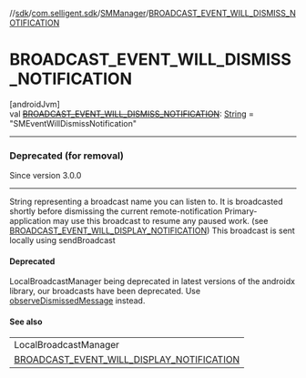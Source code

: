 //[sdk](../../../index.md)/[com.selligent.sdk](../index.md)/[SMManager](index.md)/[BROADCAST_EVENT_WILL_DISMISS_NOTIFICATION](-b-r-o-a-d-c-a-s-t_-e-v-e-n-t_-w-i-l-l_-d-i-s-m-i-s-s_-n-o-t-i-f-i-c-a-t-i-o-n.md)

# BROADCAST_EVENT_WILL_DISMISS_NOTIFICATION

[androidJvm]\
val [~~BROADCAST_EVENT_WILL_DISMISS_NOTIFICATION~~](-b-r-o-a-d-c-a-s-t_-e-v-e-n-t_-w-i-l-l_-d-i-s-m-i-s-s_-n-o-t-i-f-i-c-a-t-i-o-n.md): [String](https://developer.android.com/reference/kotlin/java/lang/String.html) = &quot;SMEventWillDismissNotification&quot;

---

### Deprecated (for removal)

Since version 3.0.0

---

String representing a broadcast name you can listen to. It is broadcasted shortly before dismissing the current remote-notification Primary-application may use this broadcast to resume any paused work. (see [BROADCAST_EVENT_WILL_DISPLAY_NOTIFICATION](-b-r-o-a-d-c-a-s-t_-e-v-e-n-t_-w-i-l-l_-d-i-s-p-l-a-y_-n-o-t-i-f-i-c-a-t-i-o-n.md)) This broadcast is sent locally using sendBroadcast

#### Deprecated

LocalBroadcastManager being deprecated in latest versions of the androidx library, our broadcasts have been deprecated. Use [observeDismissedMessage](../-s-m-observer-manager/observe-dismissed-message.md) instead.

#### See also

| |
|---|
| LocalBroadcastManager |
| [BROADCAST_EVENT_WILL_DISPLAY_NOTIFICATION](-b-r-o-a-d-c-a-s-t_-e-v-e-n-t_-w-i-l-l_-d-i-s-p-l-a-y_-n-o-t-i-f-i-c-a-t-i-o-n.md) |
